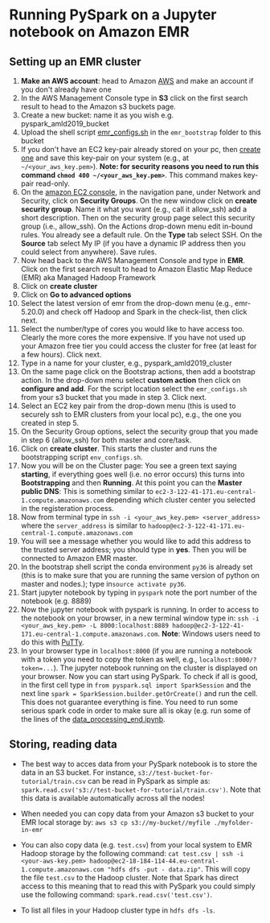 # Running PySpark on a Jupyter notebook on Amazon EMR

## Setting up an EMR cluster

1. **Make an AWS account**: head to Amazon [AWS](https://aws.amazon.com/) and make an account if you don't already have one
2. In the AWS Management Console type in **S3** click on the first search result to head to the Amazon s3 buckets page. 
3. Create a new bucket: name it as you wish e.g. pyspark_amld2019_bucket
4. Upload the shell script [emr_configs.sh](../emr_bootstrap/emr_configs.sh) in the  `emr_bootstrap` folder to this bucket
5. If you don't have an EC2 key-pair already stored on your pc, then [create one](https://docs.aws.amazon.com/AWSEC2/latest/UserGuide/ec2-key-pairs.html#having-ec2-create-your-key-pair) and save this key-pair on your system (e.g., at `~/<your_aws_key.pem>`). **Note: for security reasons you need to run this command `chmod 400 ~/<your_aws_key.pem>`**. This command makes key-pair read-only. 
6. On the [amazon EC2 console](<https://console.aws.amazon.com/ec2/>), in the navigation pane, under Network and Security, click on **Security Groups**. On the new window click on **create security group**. Name it what you want (e.g., call it allow_ssh) add a short description. Then on the security group page select this security group (i.e., allow_ssh).  On the Actions drop-down menu edit in-bound rules. You already see a default rule. On the **Type** tab select SSH. On the **Source** tab select My IP (if you have a dynamic IP address then you could select from anywhere). Save rules.
7. Now head back to the AWS Management Console and type in **EMR**. Click on the first search result to head to Amazon Elastic Map Reduce (EMR) aka Managed Hadoop Framework
8. Click on **create cluster** 
9. Click on **Go to advanced options**
10. Select the latest version of emr from the drop-down menu (e.g., emr-5.20.0) and check off Hadoop and Spark in the check-list, then click next. 
11. Select the number/type of cores you would like to have access too. Clearly the more cores the more expensive. If you have not used up your Amazon free tier you could access the cluster for free (at least for a few hours).  Click next. 
12. Type in a name for your cluster, e.g., pyspark_amld2019_cluster
13. On the same page click on the Bootstrap actions, then add a bootstrap action. In the drop-down menu select **custom action** then click on **configure and add**. For the script location select the `emr_configs.sh` from your s3 bucket that you made in step 3. Click next. 
14. Select an EC2 key pair from the drop-down menu (this is used to securely ssh to EMR clusters from your local pc), e.g., the one you created in step 5. 
15. On the Security Group options, select the security group that you made in step 6 (allow_ssh) for both master and core/task. 
16. Click on **create cluster**. This starts the cluster and runs the bootstrapping script `env_configs.sh`. 
17. Now you will be on the Cluster page: You see a green text saying **starting**, if everything goes well (i.e. no error occurs) this turns into **Bootstrapping** and then **Running**. At this point you can the **Master public DNS**: This is something similar to `ec2-3-122-41-171.eu-central-1.compute.amazonaws.com` depending which cluster center you selected in the registeration process. 
18. Now from terminal type in `ssh -i <your_aws_key.pem> <server_address>` where the `server_address` is similar to `hadoop@ec2-3-122-41-171.eu-central-1.compute.amazonaws.com`
19. You will see a message whether you would like to add this address to the trusted server address; you should type in **yes**. Then you will be connected to Amazon EMR master. 
20. In the bootstrap shell script the conda environment `py36` is already set (this is to make sure that you are running the same version of python on master and nodes.); type in`source activate py36`. 
21. Start jupyter notebook by typing in `pyspark` note the port number of the notebook (e.g. 8889)
22. Now the jupyter notebook with pyspark is running. In order to access to the notebook on your browser, in a new terminal window type in: `ssh -i <your_aws_key.pem> -L 8000:localhost:8889 hadoop@ec2-3-122-41-171.eu-central-1.compute.amazonaws.com`.  **Note**: Windows users need to do this with [PuTTy](https://www.putty.org/). 
23. In your browser type in `localhost:8000` (if you are running a notebook with a token you need to copy the token as well, e.g., `localhost:8000/?token=...`). The jupyter notebook running on the cluster is displayed on your browser. Now you can start using PySpark. To check if all is good, in the first cell type in `from pyspark.sql import SparkSession`  and the next line `spark = SparkSession.builder.getOrCreate()` and run the cell. This does not guarantee everything is fine. You need to run some serious spark code in order to make sure all is okay (e.g. run some of the lines of the [data_processing_end.ipynb](../src/local/data_processing_end.ipynb). 

## Storing, reading data

- The best way to acces data from your PySpark notebook is to store the data in an S3 bucket. For instance, `s3://test-bucket-for-tutorial/train.csv` can be read in PySpark as simple as: `spark.read.csv('s3://test-bucket-for-tutorial/train.csv')`. Note that this data is available automatically across all the nodes!
- When needed you can copy data from your Amazon s3 bucket to your EMR local storage by: `aws s3 cp s3://my-bucket//myfile ./myfolder-in-emr` 

- You can also copy data (e.g. `test.csv`) from your local system to EMR Hadoop storage by the following command: `cat test.csv | ssh -i <your-aws-key.pem> hadoop@ec2-18-184-114-44.eu-central-1.compute.amazonaws.com "hdfs dfs -put - data.zip"`. This will copy the file `test.csv` to the Hadoop cluster. Note that Spark has direct access to this meaning that to read this with PySpark you could simply use the following command: `spark.read.csv('test.csv')`.

- To list all files in your Hadoop cluster type in `hdfs dfs -ls`. 

